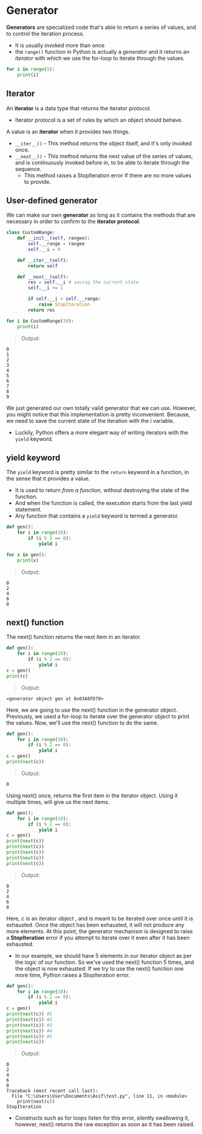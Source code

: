 # Generator
**Generators** are specialized code that's able to return a series of values, and to control the iteration process.

* It is usually invoked more than once
* the `range()` function in Python is actually a _generator_ and it returns an _iterator_ with which we use the for-loop to iterate through the values.
```python
for i in range(5):
    print(i)
```
## Iterator
An **iterator** is a data type that returns the iterator protocol.
* Iterator protocol is a set of rules by which an object should behave.
 
A value is an **iterator** when it provides two things.
* `__iter__()` - This method returns the object itself, and it's only invoked once.
* `__next__()` - This method returns the next value of the series of values, and is continuously invoked before in, to be able to iterate through the sequence.
    * This method raises a StopIteration error if there are no more values to provide.

## User-defined generator
We can make our own **generator** as long as it contains the methods that are necessary in order to confirm to the **iterator protocol**.
```python
class CustomRange:
    def __init__(self, rangee):
        self.__range = rangee
        self.__i = 0

    def __iter__(self):
        return self

    def __next__(self):
        res = self.__i # saving the current state
        self.__i += 1

        if self.__i > self.__range:
            raise StopIteration
        return res

for i in CustomRange(10):
    print(i)
```
> Output:
```
0
1
2
3
4
5
6
7
8
9
```
We just generated our own totally valid generator that we can use. However, you might notice that this implementation is pretty inconvenient. Because, we need to save the current state of the iteration with the _i_ variable.
* Luckily, Python offers a more elegant way of writing iterators with the `yield` keyword.

## yield keyword

The `yield` keyword is pretty similar to the `return` keyword in a function, in the sense that it provides a value.
* It is used to return *from a function*, without destroying the state of the function.
* And when the function is called, the execution starts from the last yield statement.
* Any function that contains a `yield` keyword is termed a generator.
```python
def gen():
    for i in range(10):
        if (i % 2 == 0):
            yield i

for x in gen():
    print(x)
```
> Output:
```
0
2
4
6
8
```
## next() function
The next() function returns the next item in an iterator.
```python
def gen():
    for i in range(10):
        if (i % 2 == 0):
            yield i
c = gen()
print(c)
```
> Output:
```
<generator object gen at 0x03A8FD70>
```
Here, we are going to use the next() function in the generator object. Previously, we used a for-loop to iterate over the generator object to print the values. Now, we'll use the next() function to do the same.
```python
def gen():
    for i in range(10):
        if (i % 2 == 0):
            yield i
c = gen()
print(next(c))
```
> Output:
```
0
```
Using next() once, returns the first item in the iterator object. Using it multiple times, will give us the next items.
```python
def gen():
    for i in range(10):
        if (i % 2 == 0):
            yield i
c = gen()
print(next(c))
print(next(c))
print(next(c))
print(next(c))
print(next(c))
``` 
> Output:
```
0
2
4
6
8
```
Here, _c_ is an iterator object , and is meant to be iterated over once until it is exhausted. Once the object has been exhausted, it will not produce any more elements.  At this point, the generator mechanism is designed to raise a **StopIteration** error if you attempt to iterate over it even after it has been exhausted. 
* In our example, we should have 5 elements in our iterator object as per the logic of our function. So we've used the next() function 5 times, and the object is now exhausted. If we try to use the next() function one more time, Python raises a StopIteration error.
```python
def gen():
    for i in range(10):
        if (i % 2 == 0):
            yield i
c = gen()
print(next(c)) #1
print(next(c)) #2
print(next(c)) #3
print(next(c)) #4
print(next(c)) #5
print(next(c))
```
> Output:
```
0
2
4
6
8
Traceback (most recent call last):
  File "C:\Users\User\Documents\Asif\test.py", line 11, in <module>
    print(next(c))
StopIteration
```
* Constructs such as for loops listen for this error, silently swallowing it, however, next() returns the raw exception as soon as it has been raised.